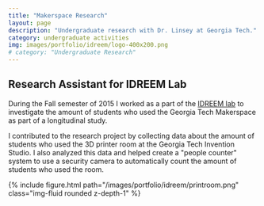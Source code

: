 ```yaml
---
title: "Makerspace Research"
layout: page
description: "Undergraduate research with Dr. Linsey at Georgia Tech."
category: undergraduate activities
img: images/portfolio/idreem/logo-400x200.png
# category: "Undergraduate Research"
---
```


## Research Assistant for IDREEM Lab
During the Fall semester of 2015 I worked as a part of the [IDREEM lab](https://sites.google.com/site/idreemlaboratory/) to investigate the amount of students who used the Georgia Tech Makerspace as part of a longitudinal study.

I contributed to the research project by collecting data about the amount of students who used the 3D printer room at the Georgia Tech Invention Studio. I also analyzed this data and helped create a "people counter" system to use a security camera to automatically count the amount of students who used the room.

<div class="d-flex justify-content-center">
	{% include figure.html path="/images/portfolio/idreem/printroom.png" class="img-fluid rounded z-depth-1" %}
</div>

